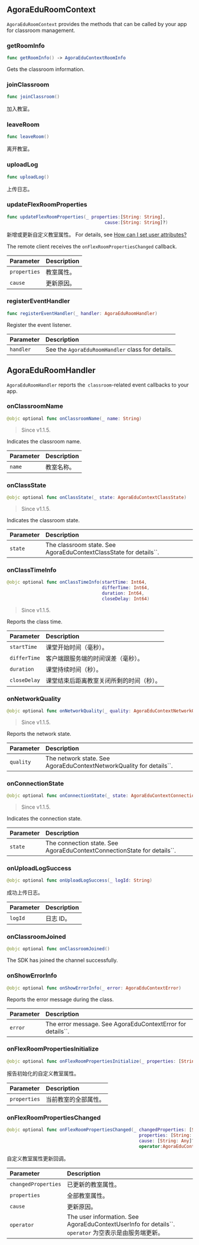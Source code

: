 ## AgoraEduRoomContext

`AgoraEduRoomContext` provides the methods that can be called by your app for classroom management.

### getRoomInfo

```swift
func getRoomInfo() -> AgoraEduContextRoomInfo
```

Gets the classroom information.

### joinClassroom

```swift
func joinClassroom()
```

加入教室。

### leaveRoom

```swift
func leaveRoom()
```

离开教室。

### uploadLog

```swift
func uploadLog()
```

上传日志。

### updateFlexRoomProperties

```swift
func updateFlexRoomProperties(_ properties:[String: String],
                                     cause:[String: String]?)
```

新增或更新自定义教室属性。 For details, see [How can I set user attributes? ](/en/agora-class/faq/agora_class_custom_properties)

The remote client receives the `onFlexRoomPropertiesChanged` callback.

| Parameter | Description |
| :----------- | :--------- |
| `properties` | 教室属性。 |
| `cause` | 更新原因。 |

### registerEventHandler

```swift
func registerEventHandler(_ handler: AgoraEduRoomHandler)
```

Register the event listener.

| Parameter | Description |
| :-------- | :------------------------------ |
| `handler` | See the `AgoraEduRoomHandler` class for details. |


## AgoraEduRoomHandler

`AgoraEduRoomHandler` reports the` classroom`-related event callbacks to your app.

### onClassroomName

```swift
@objc optional func onClassroomName(_ name: String)
```

> Since v1.1.5.

Indicates the classroom name.

| Parameter | Description |
| :----- | :--------- |
| `name` | 教室名称。 |

### onClassState

```swift
@objc optional func onClassState(_ state: AgoraEduContextClassState)
```

> Since v1.1.5.

Indicates the classroom state.

| Parameter | Description |
| :------ | :------------------------------------------- |
| `state` | The classroom state. See AgoraEduContextClassState for details``. |

### onClassTimeInfo

```swift
@objc optional func onClassTimeInfo(startTime: Int64,
                                    differTime: Int64,
                                    duration: Int64,
                                    closeDelay: Int64)
```

> Since v1.1.5.

Reports the class time.

| Parameter | Description |
| :----------- | :--------------------------------------- |
| `startTime` | 课堂开始时间（毫秒）。 |
| `differTime` | 客户端跟服务端的时间误差（毫秒）。 |
| `duration` | 课堂持续时间（秒）。 |
| `closeDelay` | 课堂结束后距离教室关闭所剩的时间（秒）。 |

### onNetworkQuality

```swift
@objc optional func onNetworkQuality(_ quality: AgoraEduContextNetworkQuality)
```

> Since v1.1.5.

Reports the network state.

| Parameter | Description |
| :-------- | :----------------------------------------------- |
| `quality` | The network state. See AgoraEduContextNetworkQuality for details``. |

### onConnectionState

```swift
@objc optional func onConnectionState(_ state: AgoraEduContextConnectionState)
```

> Since v1.1.5.

Indicates the connection state.

| Parameter | Description |
| :------ | :------------------------------------------------ |
| `state` | The connection state. See AgoraEduContextConnectionState for details``. |

### onUploadLogSuccess

```swift
@objc optional func onUploadLogSuccess(_ logId: String)
```

成功上传日志。

| Parameter | Description |
| :------ | :-------- |
| `logId` | 日志 ID。 |

### onClassroomJoined

```swift
@objc optional func onClassroomJoined()
```

The SDK has joined the channel successfully.

### onShowErrorInfo

```swift
@objc optional func onShowErrorInfo(_ error: AgoraEduContextError)
```

Reports the error message during the class.

| Parameter | Description |
| :------ | :-------------------------------------- |
| `error` | The error message. See AgoraEduContextError for details``. |

### onFlexRoomPropertiesInitialize

```swift
@objc optional func onFlexRoomPropertiesInitialize(_ properties: [String: Any])
```

报告初始化的自定义教室属性。

| Parameter | Description |
| :----------- | :------------------- |
| `properties` | 当前教室的全部属性。 |

### onFlexRoomPropertiesChanged

```swift
@objc optional func onFlexRoomPropertiesChanged(_ changedProperties: [String: Any],
                                                  properties: [String: Any],
                                                  cause: [String: Any]?,
                                                  operator:AgoraEduContextUserInfo?)
```

自定义教室属性更新回调。

| Parameter | Description |
| :------------------ | :----------------------------------------------------------- |
| `changedProperties` | 已更新的教室属性。 |
| `properties` | 全部教室属性。 |
| `cause` | 更新原因。 |
| `operator` | The user information. See AgoraEduContextUserInfo for details``. `operator` 为空表示是由服务端更新。 |

